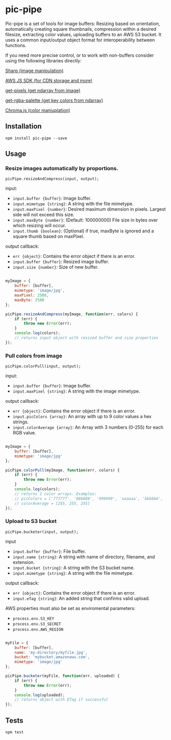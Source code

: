 # pic-pipe
Pic-pipe is a set of tools for image buffers: Resizing based on orientation, automatically creating square thumbnails, compression within a desired filesize, extracting color values, uploading buffers to an AWS S3 bucket. It uses a common input/output object format for interoperability between functions.

If you need more precise control, or to work with non-buffers consider using the following libraries directly:

[Sharp (image manipulation)](https://github.com/lovell/sharp)

[AWS JS SDK (for CDN storage and more)](https://github.com/aws/aws-sdk-js)

[get-pixels (get ndarray from image)](https://github.com/scijs/get-pixels)

[get-rgba-palette (get key colors from ndarray)](https://github.com/mattdesl/get-rgba-palette)

[Chroma.js (color maniuplation)](http://gka.github.io/chroma.js/)

## Installation

`npm install pic-pipe --save`

## Usage

### Resize images automatically by proportions. 

`picPipe.resizeAndCompress(input, output);`

input:
- `input.buffer {buffer}`: Image buffer.
- `input.mimetype {string}`: A string with the file mimetype.
- `input.maxPixel {number}`: Desired maximum dimension in pixels. Largest side will not exceed this size.
- `input.maxByte {number}`: (Default: 100000000) File size in bytes over which resizing will occur.
- `input.thumb {boolean}`: (Optional) if true, maxByte is ignored and a square thumb based on maxPixel.

output callback:
- `err {object}`: Contains the error object if there is an error.
- `input.buffer {buffer}`: Resized image buffer.
- `input.size {number}`: Size of new buffer.

```Javascript

myImage = {
	buffer: [buffer],
	mimetype: 'image/jpg',
	maxPixel: 2500,
	maxByte: 2500
};

picPipe.resizeAndCompress(myImage, function(err, colors) {
	if (err) {
		throw new Error(err);
	}
	console.log(colors);
	// returns input object with resized buffer and size properties
});

```

### Pull colors from image

`picPipe.colorPull(input, output);`

input:
- `input.buffer {buffer}`: Image buffer.
- `input.maxPixel {string}`: A string with the image mimetype.

output callback:
- `err {object}`: Contains the error object if there is an error.
- `input.picColors {array}`: An array with up to 9 color values a hex strings.
- `input.colorAverage {array}`: An Array with 3 numbers (0-255) for each RGB value.

```Javascript

myImage = {
	buffer: [buffer],
	mimetype: 'image/jpg'
};

picPipe.colorPull(myImage, function(err, colors) {
	if (err) {
		throw new Error(err);
	}
	console.log(colors);
	// returns 2 color arrays. Examples:
	// picColors = ['777777', '888888', '999999', 'aaaaaa', 'bbbbbb', 'cccccc', 'dddddd', 'eeeeee', 'ffffff']
	// colorAverage = [255, 255, 255]
});

```

### Upload to S3 bucket

`picPipe.bucketer(input, output);`

input
- `input.buffer {buffer}`: File buffer.
- `input.name {string}`: A string with name of directory, filename, and extension.
- `input.bucket {string}`: A string with the S3 bucket name.
- `input.mimetype {string}`: A string with the file mimetype.

output callback:
- `err {object}`: Contains the error object if there is an error.
- `input.eTag {string}`: An added string that confirms valid upload.

AWS properties must also be set as enviromental parameters:

- `process.env.S3_KEY`
- `process.env.S3_SECRET`
- `process.env.AWS_REGION`

```Javascript

myFile = {
	buffer: [buffer],
	name: 'my-directory/myfile.jpg',
	bucket: 'mybucket.amazonaws.com',
	mimetype: 'image/jpg'
};

picPipe.bucketer(myFile, function(err, uploaded) {
	if (err) {
		throw new Error(err);
	}
	console.log(uploaded);
	// returns object with ETag if successful
});

```

## Tests

`npm test`

